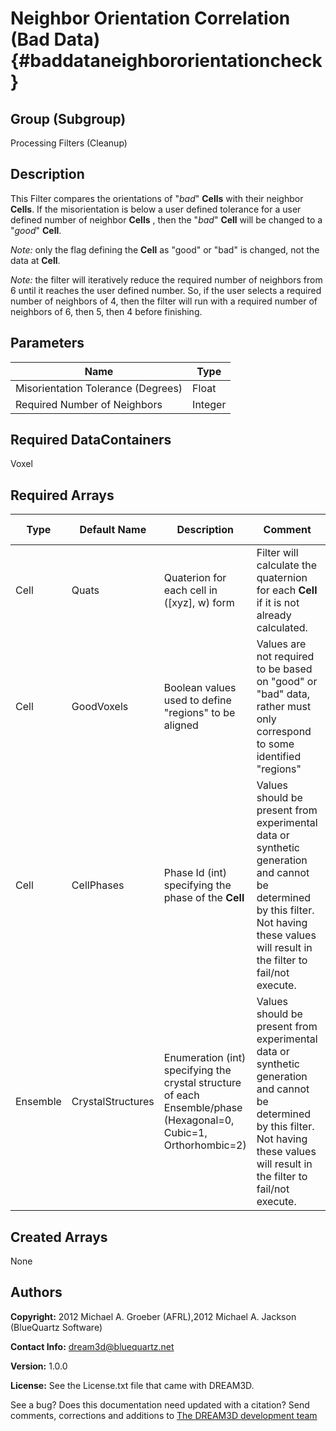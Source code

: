 Neighbor Orientation Correlation (Bad Data) {#baddataneighbororientationcheck}
======

## Group (Subgroup) ##
Processing Filters (Cleanup)

## Description ##
This Filter compares the orientations of "*bad*" **Cells** with their neighbor **Cells**.  If the misorientation is below a user defined tolerance for a user defined number of neighbor **Cells** , then the "*bad*" **Cell** will be changed to a "*good*" **Cell**.

*Note:* only the flag defining the **Cell** as "good" or "bad" is changed, not the data at **Cell**.

*Note:* the filter will iteratively reduce the required number of neighbors from 6 until it reaches the user defined number. So, if the user selects a required number of neighbors of 4, then the filter will run with a required number of neighbors of 6, then 5, then 4 before finishing.  

## Parameters ##

| Name | Type |
|------|------|
| Misorientation Tolerance (Degrees) | Float |
| Required Number of Neighbors | Integer |

## Required DataContainers ##
Voxel

## Required Arrays ##

| Type | Default Name | Description | Comment | Filters Known to Create Data |
|------|--------------|-------------|---------|-----|
| Cell | Quats | Quaterion for each cell in ([xyz], w) form | Filter will calculate the quaternion for each **Cell** if it is not already calculated. | Find Cell Quaternions (Generic) |
| Cell | GoodVoxels | Boolean values used to define "regions" to be aligned | Values are not required to be based on "good" or "bad" data, rather must only correspond to some identified "regions"  | Single Threshold (Cell Data) (Processing), Multi Threshold (Cell Data) (Processing) |
| Cell | CellPhases | Phase Id (int) specifying the phase of the **Cell** | Values should be present from experimental data or synthetic generation and cannot be determined by this filter. Not having these values will result in the filter to fail/not execute. | Read H5Ebsd File (IO), Pack Primary Phases (SyntheticBuilding), Insert Precipitate Phases (SyntheticBuilding), Establish Matrix Phase (SyntheticBuilding) |
| Ensemble | CrystalStructures | Enumeration (int) specifying the crystal structure of each Ensemble/phase (Hexagonal=0, Cubic=1, Orthorhombic=2) | Values should be present from experimental data or synthetic generation and cannot be determined by this filter. Not having these values will result in the filter to fail/not execute. | Read H5Ebsd File (IO), Read Ensemble Info File (IO), Initialize Synthetic Volume (SyntheticBuilding) |

## Created Arrays ##
None

## Authors ##

**Copyright:** 2012 Michael A. Groeber (AFRL),2012 Michael A. Jackson (BlueQuartz Software)

**Contact Info:** dream3d@bluequartz.net

**Version:** 1.0.0

**License:**  See the License.txt file that came with DREAM3D.




See a bug? Does this documentation need updated with a citation? Send comments, corrections and additions to [The DREAM3D development team](mailto:dream3d@bluequartz.net?subject=Documentation%20Correction)

